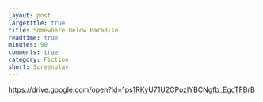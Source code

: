 ```yaml
---
layout: post
largetitle: true
title: Somewhere Below Paradise
readtime: true
minutes: 90
comments: true
category: Fiction
short: Screenplay
---
```

https://drive.google.com/open?id=1ps1RKyU71U2CPozlYBCNgfb_EgcTFBrB
